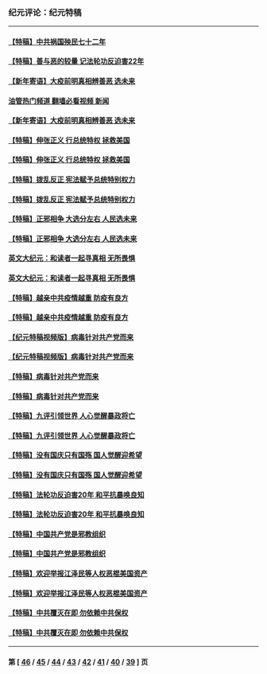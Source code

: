 ### 纪元评论：纪元特稿
---
#### [【特稿】中共祸国殃民七十二年](../../pages/nsc424/n13272607.md?04270330) 
#### [【特稿】善与恶的较量 记法轮功反迫害22年](../../pages/nsc424/n13086597.md?04270330) 
#### [【新年寄语】大疫前明真相辨善恶 选未来](../../pages/nsc424/n12660855.md?04270330) 
#### [油管热门频道 翻墙必看视频 新闻](ok?04270330)
#### [【新年寄语】大疫前明真相辨善恶 选未来](../../pages/nsc424/n12660855.md?04270330) 
#### [【特稿】伸张正义 行总统特权 拯救美国](../../pages/nsc424/n12616806.md?04270330) 
#### [【特稿】伸张正义 行总统特权 拯救美国](../../pages/nsc424/n12616806.md?04270330) 
#### [【特稿】拨乱反正 宪法赋予总统特别权力](../../pages/nsc424/n12598306.md?04270330) 
#### [【特稿】拨乱反正 宪法赋予总统特别权力](../../pages/nsc424/n12598306.md?04270330) 
#### [【特稿】正邪相争 大选分左右 人民选未来](../../pages/nsc424/n12545208.md?04270330) 
#### [【特稿】正邪相争 大选分左右 人民选未来](../../pages/nsc424/n12545208.md?04270330) 
#### [英文大纪元：和读者一起寻真相 无所畏惧](../../pages/nsc424/n12542027.md?04270330) 
#### [英文大纪元：和读者一起寻真相 无所畏惧](../../pages/nsc424/n12542027.md?04270330) 
#### [【特稿】越亲中共疫情越重 防疫有良方](../../pages/nsc424/n12042989.md?04270330) 
#### [【特稿】越亲中共疫情越重 防疫有良方](../../pages/nsc424/n12042989.md?04270330) 
#### [【纪元特稿视频版】病毒针对共产党而来](../../pages/nsc424/n11977328.md?04270330) 
#### [【纪元特稿视频版】病毒针对共产党而来](../../pages/nsc424/n11977328.md?04270330) 
#### [【特稿】病毒针对共产党而来](../../pages/nsc424/n11928818.md?04270330) 
#### [【特稿】病毒针对共产党而来](../../pages/nsc424/n11928818.md?04270330) 
#### [【特稿】九评引领世界 人心觉醒暴政将亡](../../pages/nsc424/n11660496.md?04270330) 
#### [【特稿】九评引领世界 人心觉醒暴政将亡](../../pages/nsc424/n11660496.md?04270330) 
#### [【特稿】没有国庆只有国殇 国人觉醒迎希望](../../pages/nsc424/n11549354.md?04270330) 
#### [【特稿】没有国庆只有国殇 国人觉醒迎希望](../../pages/nsc424/n11549354.md?04270330) 
#### [【特稿】法轮功反迫害20年 和平抗暴唤良知](../../pages/nsc424/n11389135.md?04270330) 
#### [【特稿】法轮功反迫害20年 和平抗暴唤良知](../../pages/nsc424/n11389135.md?04270330) 
#### [【特稿】中国共产党是邪教组织](../../pages/nsc424/n11355551.md?04270330) 
#### [【特稿】中国共产党是邪教组织](../../pages/nsc424/n11355551.md?04270330) 
#### [【特稿】欢迎举报江泽民等人权恶棍美国资产](../../pages/nsc424/n11303040.md?04270330) 
#### [【特稿】欢迎举报江泽民等人权恶棍美国资产](../../pages/nsc424/n11303040.md?04270330) 
#### [【特稿】中共覆灭在即 勿依赖中共保权](../../pages/nsc424/n11278510.md?04270330) 
#### [【特稿】中共覆灭在即 勿依赖中共保权](../../pages/nsc424/n11278510.md?04270330) 

---
#### 第 [ [46](./46.md?04270330) / [45](./45.md?04270330) / [44](./44.md?04270330) / [43](./43.md?04270330) / [42](./42.md?04270330) / [41](./41.md?04270330) / [40](./40.md?04270330) / [39](./39.md?04270330) ] 页
